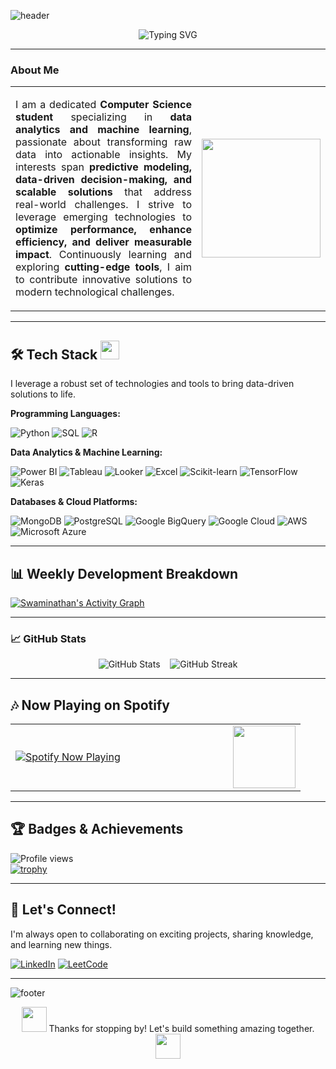 <!-- Animated Wavy Banner -->
![header](https://capsule-render.vercel.app/api?type=waving&color=0:FF5733,100:FFC300&height=180&section=header&text=Swaminathan%20K&fontSize=40&fontColor=fff&animation=twinkling)

<!-- Animated Typing Banner -->
<p align="center">
  <img src="https://readme-typing-svg.herokuapp.com?font=Fira+Code&size=28&pause=1000&color=00F7FF&center=true&vCenter=true&width=500&lines=Hi+there!+I'm+Swaminathan+K;Data+Analytics+%7C+ML+Enthusiast;Turning+Data+into+Insights+🚀" alt="Typing SVG" />
</p>

---

### About Me

<table>
<tr>
<td width="75%">
<p align="justify">
I am a dedicated <b>Computer Science student</b> specializing in <b>data analytics and machine learning</b>, passionate about transforming raw data into actionable insights.  
My interests span <b>predictive modeling, data-driven decision-making, and scalable solutions</b> that address real-world challenges.  
I strive to leverage emerging technologies to <b>optimize performance, enhance efficiency, and deliver measurable impact</b>.  
Continuously learning and exploring <b>cutting-edge tools</b>, I aim to contribute innovative solutions to modern technological challenges.
</p>
</td>
<td width="25%" align="center">
<img src="https://media.giphy.com/media/v1.Y2lkPWVjZjA1ZTQ3eWU4bnA0a2kxNW4xaXVnYzRscmtmYXRuMThsaWI1eXc5d3lwcmUyNyZlcD12MV9naWZzX3NlYXJjaCZjdD1n/OumCa12QC9CIvBe2c1/giphy.gif" width="190"/>
</td>
</tr>
</table>

---

## 🛠️ Tech Stack <img src="https://media.giphy.com/media/13HgwGsXF0aiGY/giphy.gif" width="30">

<p>
I leverage a robust set of technologies and tools to bring data-driven solutions to life.
</p>

**Programming Languages:**
<p>
  <img src="https://img.shields.io/badge/Python-3776AB?style=for-the-badge&logo=python&logoColor=white" alt="Python" />
  <img src="https://img.shields.io/badge/SQL-336791?style=for-the-badge&logo=postgresql&logoColor=white" alt="SQL" />
  <img src="https://img.shields.io/badge/R-1f77b4?style=for-the-badge&logo=r&logoColor=white" alt="R" />
</p>

**Data Analytics & Machine Learning:**
<p>
  <img src="https://img.shields.io/badge/Power_BI-F2C811?style=for-the-badge&logo=power-bi&logoColor=black" alt="Power BI" />
  <img src="https://img.shields.io/badge/Tableau-FF6600?style=for-the-badge&logo=tableau&logoColor=white" alt="Tableau" />
  <img src="https://img.shields.io/badge/Looker-7E57C2?style=for-the-badge&logo=looker&logoColor=white" alt="Looker" />
  <img src="https://img.shields.io/badge/Excel-107C41?style=for-the-badge&logo=microsoft-excel&logoColor=white" alt="Excel" />
  <img src="https://img.shields.io/badge/scikit--learn-F7931E?style=for-the-badge&logo=scikit-learn&logoColor=white" alt="Scikit-learn" />
  <img src="https://img.shields.io/badge/TensorFlow-FF6F00?style=for-the-badge&logo=tensorflow&logoColor=white" alt="TensorFlow" />
  <img src="https://img.shields.io/badge/Keras-C60000?style=for-the-badge&logo=keras&logoColor=white" alt="Keras" />
</p>

**Databases & Cloud Platforms:**
<p>
  <img src="https://img.shields.io/badge/MongoDB-4DB33D?style=for-the-badge&logo=mongodb&logoColor=white" alt="MongoDB" />
  <img src="https://img.shields.io/badge/PostgreSQL-003B57?style=for-the-badge&logo=postgresql&logoColor=white" alt="PostgreSQL" />
  <img src="https://img.shields.io/badge/BigQuery-1A73E8?style=for-the-badge&logo=google-cloud&logoColor=white" alt="Google BigQuery" />
  <img src="https://img.shields.io/badge/Google_Cloud-F4B400?style=for-the-badge&logo=google-cloud&logoColor=black" alt="Google Cloud" />
  <img src="https://img.shields.io/badge/AWS-FF9900?style=for-the-badge&logo=amazon-aws&logoColor=white" alt="AWS" />
  <img src="https://img.shields.io/badge/Azure-0072C6?style=for-the-badge&logo=microsoft-azure&logoColor=white" alt="Microsoft Azure" />
</p>

---

## 📊 Weekly Development Breakdown

[![Swaminathan's Activity Graph](https://github-readme-activity-graph.vercel.app/graph?username=Swaminathan-5&theme=react-dark&area=true&hide_border=true&custom_title=Contribution+Graph)](https://github.com/ashutosh00710/github-readme-activity-graph)

---

### 📈 GitHub Stats

<p align="center">
  <img src="https://github-readme-stats.vercel.app/api?username=Swaminathan-5&show_icons=true&theme=github_dark&hide_border=true&cache_seconds=1800" alt="GitHub Stats" />
  &nbsp;&nbsp;
  <img src="https://github-readme-streak-stats.herokuapp.com?user=Swaminathan-5&theme=github-dark&hide_border=true&date_format=M%20j%5B%2C%20Y%5D" alt="GitHub Streak" />
</p>

---

## 🎶 Now Playing on Spotify

<table>
<tr>
<td width="75%">
<a href="https://open.spotify.com/user/316byevjgpsajebi2vvkxvdlg4t4">
  <img src="https://novatorem.vercel.app/api/spotify" alt="Spotify Now Playing" />
</a>
</td>
<td width="25%" align="center">
<img src="https://media.giphy.com/media/v1.Y2lkPWVjZjA1ZTQ3bDl6M2dnd2huY28yc2J5Njh6emhndHE1M3A4ZGp1c3I3d2g3aDg5ZyZlcD12MV9naWZzX3NlYXJjaCZjdD1n/tf6u6cBpdI9jePqbxg/giphy.gif" width="100"/>
</td>
</tr>
</table>

---

## 🏆 Badges & Achievements

![Profile views](https://komarev.com/ghpvc/?username=Swaminathan-5&color=blue&style=flat-square&label=Profile+Views)  
[![trophy](https://github-profile-trophy.vercel.app/?username=Swaminathan-5&theme=darkhub&margin-w=15&margin-h=15)](https://github.com/ryo-ma/github-profile-trophy)

---

## 🤝 Let's Connect!

I'm always open to collaborating on exciting projects, sharing knowledge, and learning new things.  

[![LinkedIn](https://img.shields.io/badge/LinkedIn-0077B5?style=for-the-badge&logo=linkedin&logoColor=white)](https://www.linkedin.com/in/swami2004/)
[![LeetCode](https://img.shields.io/badge/LeetCode-000000?style=for-the-badge&logo=leetcode&logoColor=orange)](https://leetcode.com/u/Swaminathan2004/)

---

<!-- Animated Footer Wave -->
![footer](https://capsule-render.vercel.app/api?type=waving&color=0:FF5733,100:FFC300&height=120&section=footer)

<p align="center">
  <img src="https://media.giphy.com/media/hvRJCLFzcasrR4ia7z/giphy.gif" width="40"> 
  Thanks for stopping by! Let's build something amazing together. 
  <img src="https://media.giphy.com/media/hvRJCLFzcasrR4ia7z/giphy.gif" width="40">
</p>
